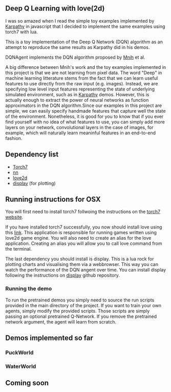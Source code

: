 
## Deep Q Learning with love(2d)

I was so amazed when I read the simple toy examples implemented by [Karpathy][1] in javascript that I decided to implement the same examples using torch7 with lua.

This is a toy implementation of the Deep Q Network (DQN) algorithm as an attempt to reproduce the same results as Karpathy did in his demos. 

DQNAgent implements the DQN algorithm proposed by [Mnih][8] et al.

A big difference between Mnih's work and the toy examples implemented in this project is that we are not learning from pixel data. The word "Deep" in machine learning litterature stems from the fact that we can learn useful features to use directly from the raw input (e.g. images). Instead, we are specifying low level input features representing the state of underlying simulated environment, such as in [Karpathy][1] demos. However, this is actually enough to extract the power of neural networks as function approximators in the DQN algorithm.Since our examples in this project are simple, we can easily specify handmade features that capture well the state of the environment. Nonetheless, it is good for you to know that if you ever find yourself with no idea of what features to use, you can simply add more layers on your network, convolutional layers in the case of images, for example, which will naturally learn meaninful features in an end-to-end fashion.

## Dependency list

* [Torch7][2]
* [nn][3]
* [love2d][4]
* [display][5] (for plotting)

[1]: http://cs.stanford.edu/people/karpathy/reinforcejs/puckworld.html
[2]: http://torch.ch
[3]: https://github.com/torch/nn
[4]: https://love2d.org/wiki/Main_Page
[5]: https://github.com/szym/display
[6]: https://love2d.org/wiki/Game_Distribution#Creating_a_MacOS_X_App
[7]: https://love2d.org/wiki/Getting_Started
[8]: https://www.cs.toronto.edu/%7Evmnih/docs/dqn.pdf

## Running instructions for OSX

You will first need to install torch7 follwoing the instructions on the [torch7 website][2].

If you have installed torch7 successfully, you now should install love using this [link][6]. This application is responsible for running games written using love2d game engine. You will also need to create an alias for the love application. Creating an alias you will allow you to call love command from the terminal.

The last dependency you should install is display. This is a lua rock for plotting charts and visualising them via a webbrowser. This way you can watch the performance of the DQN angent over time. You can install display following the instructions on [display][5] github repository.


### Running the demo

To run the pretrained demos you simply need to source the run scripts provided in the main directory of the project. If you want to train your own agents, simply modify the provided scripts. Those scripts are simply passing an optional pretrained Q-Network. If you remove the pretrained network argument, the agent will learn from scratch.


## Demos implemented so far

### PuckWorld

### WaterWorld

## Coming soon

